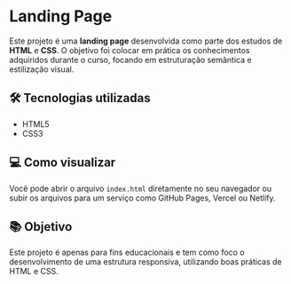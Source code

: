 # Landing Page

Este projeto é uma **landing page** desenvolvida como parte dos estudos de **HTML** e **CSS**. O objetivo foi colocar em prática os conhecimentos adquiridos durante o curso, focando em estruturação semântica e estilização visual.

## 🛠 Tecnologias utilizadas

- HTML5  
- CSS3

## 💻 Como visualizar

Você pode abrir o arquivo `index.html` diretamente no seu navegador ou subir os arquivos para um serviço como GitHub Pages, Vercel ou Netlify.

## 📚 Objetivo

Este projeto é apenas para fins educacionais e tem como foco o desenvolvimento de uma estrutura responsiva, utilizando boas práticas de HTML e CSS.

